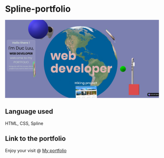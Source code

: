 # Spline-portfolio

![Screenshot of the homepage](./src/img/screenshot.jpg)

## Language used

HTML, CSS, Spline

## Link to the portfolio

Enjoy your visit @ [My portfolio](https://luuduc34.github.io/portfolio/)
